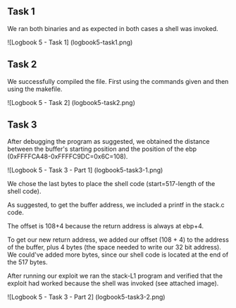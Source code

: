 ## Task 1

We ran both binaries and as expected in both cases a shell was invoked.

![Logbook 5 - Task 1] (logbook5-task1.png)

## Task 2

We successfully compiled the file. First using the commands given and then using the makefile.

![Logbook 5 - Task 2] (logbook5-task2.png)

## Task 3

After debugging the program as suggested, we obtained the distance between the buffer's starting position and the position of the ebp (0xFFFFCA48-0xFFFFC9DC=0x6C=108).

![Logbook 5 - Task 3 - Part 1] (logbook5-task3-1.png)

We chose the last bytes to place the shell code (start=517-length of the shell code).

As suggested, to get the buffer address, we included a printf in the stack.c code.

The offset is 108+4 because the return address is always at ebp+4.

To get our new return address, we added our offset (108 + 4) to the address of the buffer, plus 4 bytes (the space needed to write our 32 bit address). We could've added more bytes, since our shell code is located at the end of the 517 bytes.

After running our exploit we ran the stack-L1 program and verified that the exploit had worked because the shell was invoked (see attached image).

![Logbook 5 - Task 3 - Part 2] (logbook5-task3-2.png)
